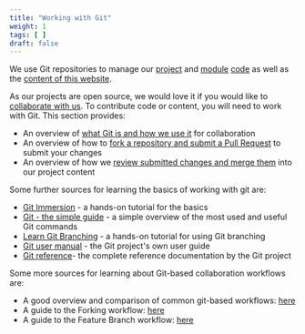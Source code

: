 ```yaml
---
title: "Working with Git"
weight: 1
tags: [ ]
draft: false
---
```

<!--
SPDX-FileCopyrightText: 2022 Wilfred Nicoll <xyzroller@rollyourown.xyz>
SPDX-License-Identifier: CC-BY-SA-4.0
-->

We use Git repositories to manage our [project](/rollyourown/projects/) and [module](/rollyourown/project_modules/) [code](/collaborate/project_and_module_development/) as well as the [content of this website](/collaborate/website_development/).

<!--more-->

As our projects are open source, we would love it if you would like to [collaborate with us](/collaborate/). To contribute code or content, you will need to work with Git. This section provides:

- An overview of [what Git is and how we use it](/collaborate/working_with_git/what_is_git/) for collaboration
- An overview of how to [fork a repository and submit a Pull Request](/collaborate/working_with_git/forking_and_pull_requests/) to submit your changes
- An overview of how we [review submitted changes and merge them](/collaborate/working_with_git/reviewing_and_merging/) into our project content

Some further sources for learning the basics of working with git are:

- [Git Immersion](https://gitimmersion.com/index.html) - a hands-on tutorial for the basics
- [Git - the simple guide](https://rogerdudler.github.io/git-guide/) - a simple overview of the most used and useful Git commands
- [Learn Git Branching](https://learngitbranching.js.org/) - a hands-on tutorial for using Git branching
- [Git user manual](https://git-scm.com/docs/user-manual) - the Git project's own user guide
- [Git reference](https://git-scm.com/docs)- the complete reference documentation by the Git project

Some more sources for learning about Git-based collaboration workflows are:

- A good overview and comparison of common git-based workflows: [here](https://www.atlassian.com/git/tutorials/comparing-workflows)
- A guide to the Forking workflow: [here](https://www.atlassian.com/git/tutorials/comparing-workflows/forking-workflow)
- A guide to the Feature Branch workflow: [here](https://www.atlassian.com/git/tutorials/comparing-workflows/feature-branch-workflow)
